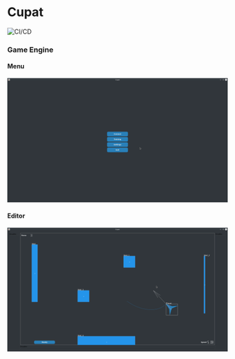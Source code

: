 # Cupat

![CI/CD](https://github.com/iccet/cupat/workflows/CI/CD/badge.svg?branch=dev)

### Game Engine

#### Menu

![Menu](res/menu.png)

#### Editor


![Editor](res/editor.png)

